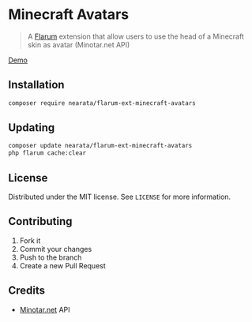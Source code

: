# Minecraft Avatars

> A [Flarum](https://flarum.org) extension that allow users to use the head of a Minecraft skin as avatar (Minotar.net API)

[Demo](https://imgur.com/TYQpdEk.gif)

## Installation

```sh
composer require nearata/flarum-ext-minecraft-avatars
```

## Updating

```sh
composer update nearata/flarum-ext-minecraft-avatars
php flarum cache:clear
```

## License

Distributed under the MIT license. See `LICENSE` for more information.

## Contributing

1. Fork it
2. Commit your changes
3. Push to the branch
4. Create a new Pull Request

## Credits

- [Minotar.net](https://minotar.net/) API
